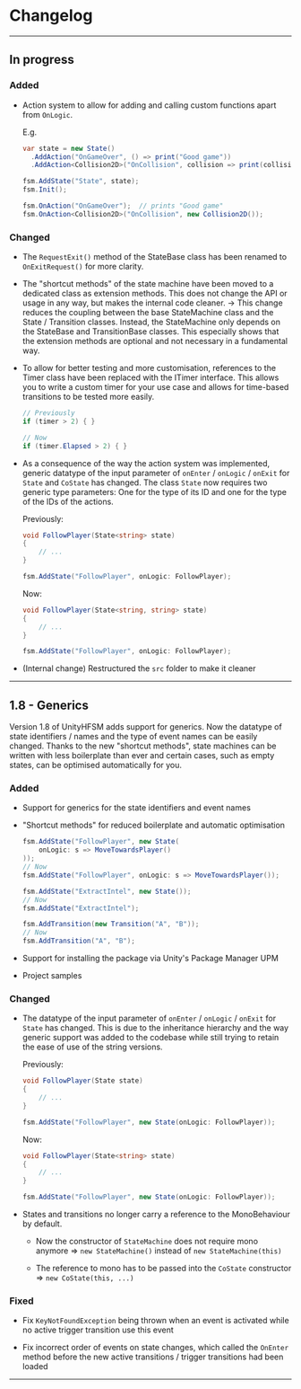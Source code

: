 # Changelog

---

## In progress

### Added
- Action system to allow for adding and calling custom functions apart from `OnLogic`.

  E.g.
  ```csharp
  var state = new State()
    .AddAction("OnGameOver", () => print("Good game"))
    .AddAction<Collision2D>("OnCollision", collision => print(collision));

  fsm.AddState("State", state);
  fsm.Init();

  fsm.OnAction("OnGameOver");  // prints "Good game"
  fsm.OnAction<Collision2D>("OnCollision", new Collision2D());
  ```

### Changed

- The `RequestExit()` method of the StateBase class has been renamed to `OnExitRequest()` for more clarity.

- The "shortcut methods" of the state machine have been moved to a dedicated class as extension methods. This does not change the API or usage in any way, but makes the internal code cleaner. -> This change reduces the coupling between the base StateMachine class and the State / Transition classes. Instead, the StateMachine only depends on the StateBase and TransitionBase classes. This especially shows that the extension methods are optional and not necessary in a fundamental way.

- To allow for better testing and more customisation, references to the Timer class have been replaced with the ITimer interface. This allows you to write a custom timer for your use case and allows for time-based transitions to be tested more easily.

  ```csharp
  // Previously
  if (timer > 2) { }

  // Now
  if (timer.Elapsed > 2) { }
  ```

- As a consequence of the way the action system was implemented, generic datatype of the input parameter of `onEnter` / `onLogic` / `onExit` for `State` and `CoState` has changed. The class `State` now requires two generic type parameters: One for the type of its ID and one for the type of the IDs of the actions.

  Previously:
  ```csharp
  void FollowPlayer(State<string> state)
  {
      // ...
  }

  fsm.AddState("FollowPlayer", onLogic: FollowPlayer);
  ```

  Now:
  ```csharp
  void FollowPlayer(State<string, string> state)
  {
      // ...
  }

  fsm.AddState("FollowPlayer", onLogic: FollowPlayer);
  ```

- (Internal change) Restructured the `src` folder to make it cleaner

---

## 1.8 - Generics

Version 1.8 of UnityHFSM adds support for generics. Now the datatype of state identifiers / names and the type of event names can be easily changed. Thanks to the new "shortcut methods", state machines can be written with less boilerplate than ever and certain cases, such as empty states, can be optimised automatically for you.

### Added

- Support for generics for the state identifiers and event names

- "Shortcut methods" for reduced boilerplate and automatic optimisation

  ```csharp
  fsm.AddState("FollowPlayer", new State(
      onLogic: s => MoveTowardsPlayer()
  ));
  // Now
  fsm.AddState("FollowPlayer", onLogic: s => MoveTowardsPlayer());
  ```

  ```csharp
  fsm.AddState("ExtractIntel", new State());
  // Now
  fsm.AddState("ExtractIntel");
  ```

  ```csharp
  fsm.AddTransition(new Transition("A", "B"));
  // Now
  fsm.AddTransition("A", "B");
  ```

- Support for installing the package via Unity's Package Manager UPM

- Project samples

### Changed

- The datatype of the input parameter of `onEnter` / `onLogic` / `onExit` for `State` has changed. This is due to the inheritance hierarchy and the way generic support was added to the codebase while still trying to retain the ease of use of the string versions.

  Previously:

  ```csharp
  void FollowPlayer(State state)
  {
      // ...
  }

  fsm.AddState("FollowPlayer", new State(onLogic: FollowPlayer));
  ```

  Now:

  ```csharp
  void FollowPlayer(State<string> state)
  {
      // ...
  }

  fsm.AddState("FollowPlayer", new State(onLogic: FollowPlayer));
  ```

- States and transitions no longer carry a reference to the MonoBehaviour by default.

  - Now the constructor of `StateMachine` does not require mono anymore => `new StateMachine()`  instead of `new StateMachine(this)`

  - The reference to mono has to be passed into the `CoState` constructor => `new CoState(this, ...)`

### Fixed

- Fix `KeyNotFoundException` being thrown when an event is activated while no active trigger transition use this event

- Fix incorrect order of events on state changes, which called the `OnEnter` method before the new active transitions / trigger transitions had been loaded

---
